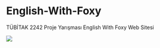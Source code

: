 # English-With-Foxy
TÜBİTAK 2242 Proje Yarışması English With Foxy Web Sitesi


![](https://github.com/arifegulsah/images/Animation.gif)
